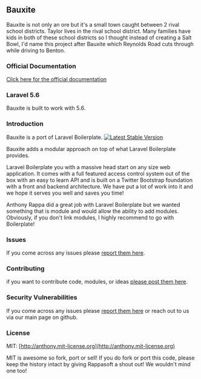 ## Bauxite

Bauxite is not only an ore but it's a small town caught between 2 rival school districts. Taylor lives in the rival school district. Many families have kids in both of these school districts so I thought instead of creating a Salt Bowl, I'd name this project after Bauxite which Reynolds Road cuts through while driving to Benton.


### Official Documentation

[Click here for the official documentation](https://github.com/illuminate3/bauxite)


### Laravel 5.6

Bauxite is built to work with 5.6.


### Introduction

Bauxite is a port of Laravel Boilerplate.
[![Latest Stable Version](https://poser.pugx.org/rappasoft/laravel-5-boilerplate/v/stable)](https://packagist.org/packages/rappasoft/laravel-5-boilerplate)


Bauxite adds a modular approach on top of what Laravel Boilerplate provides.

Laravel Boilerplate you with a massive head start on any size web application. It comes with a full featured access control system out of the box with an easy to learn API and is built on a Twitter Bootstrap foundation with a front and backend architecture. We have put a lot of work into it and we hope it serves you well and saves you time!

Anthony Rappa did a great job with Laravel Boilerplate but we wanted something that is module and would allow the ability to add modules. Obviously, if you don't link modules, I highly recommend to go with Boilerplate!

### Issues

If you come across any issues please [report them here](https://github.com/illuminate3/bauxite/issues).

### Contributing

if you want to contribute code, modules, or ideas  [please post them here](https://github.com/illuminate3/bauxite/issues).

### Security Vulnerabilities

If you come across any issues please [report them here](https://github.com/illuminate3/bauxite/issues) or reach out to us via our main page on github.

### License

MIT: [http://anthony.mit-license.org](http://anthony.mit-license.org)

MIT is awesome so fork, port or sell! If you do fork or port this code, please keep the history intact by giving Rappasoft a shout out! We wouldn't mind one too!

